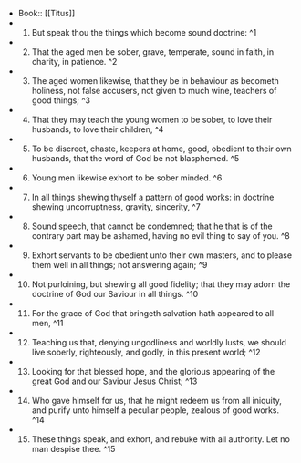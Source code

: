 - Book:: [[Titus]]
- 1. But speak thou the things which become sound doctrine: ^1
- 2. That the aged men be sober, grave, temperate, sound in faith, in charity, in patience. ^2
- 3. The aged women likewise, that they be in behaviour as becometh holiness, not false accusers, not given to much wine, teachers of good things; ^3
- 4. That they may teach the young women to be sober, to love their husbands, to love their children, ^4
- 5. To be discreet, chaste, keepers at home, good, obedient to their own husbands, that the word of God be not blasphemed. ^5
- 6. Young men likewise exhort to be sober minded. ^6
- 7. In all things shewing thyself a pattern of good works: in doctrine shewing uncorruptness, gravity, sincerity, ^7
- 8. Sound speech, that cannot be condemned; that he that is of the contrary part may be ashamed, having no evil thing to say of you. ^8
- 9. Exhort servants to be obedient unto their own masters, and to please them well in all things; not answering again; ^9
- 10. Not purloining, but shewing all good fidelity; that they may adorn the doctrine of God our Saviour in all things. ^10
- 11. For the grace of God that bringeth salvation hath appeared to all men, ^11
- 12. Teaching us that, denying ungodliness and worldly lusts, we should live soberly, righteously, and godly, in this present world; ^12
- 13. Looking for that blessed hope, and the glorious appearing of the great God and our Saviour Jesus Christ; ^13
- 14. Who gave himself for us, that he might redeem us from all iniquity, and purify unto himself a peculiar people, zealous of good works. ^14
- 15. These things speak, and exhort, and rebuke with all authority. Let no man despise thee. ^15
